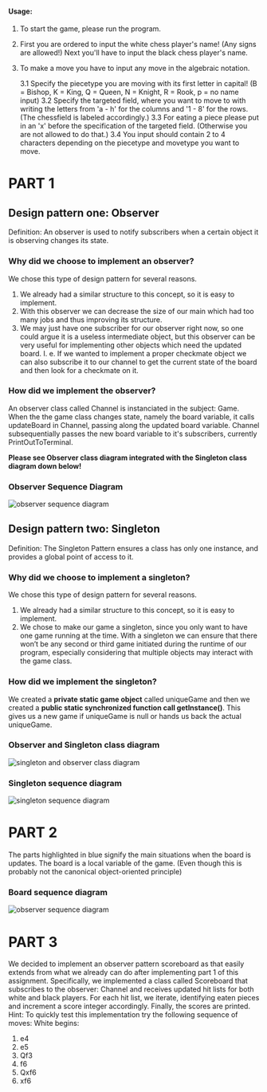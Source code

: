 
#### Usage:

1. To start the game, please run the program.

2. First you are ordered to input the white chess player's name! (Any signs are allowed!) Next you'll have to input the black chess player's name.

3. To make a move you have to input any move in the algebraic notation.

   3.1 Specify the piecetype you are moving with its first letter in capital! (B = Bishop, K = King, Q = Queen, N = Knight, R = Rook, p     = no name input)
   3.2 Specify the targeted field, where you want to move to with writing the letters from 'a - h' for the columns and '1 - 8' for the       rows. (The chessfield is labeled accordingly.)
  3.3 For eating a piece please put in an 'x' before the specification of the targeted field. (Otherwise you are not allowed to do            that.)
  3.4 You input should contain 2 to 4 characters depending on the piecetype and movetype you want to move.


# PART 1

## Design pattern one: Observer

Definition:
An observer is used to notify subscribers when a certain object it is observing changes its state.

### Why did we choose to implement an observer?
We chose this type of design pattern for several reasons. 
1.	We already had a similar structure to this concept, so it is easy to implement.
2.	With this observer we can decrease the size of our main which had too many jobs and thus improving its structure.
3.	We may just have one subscriber for our observer right now, so one could argue it is a useless intermediate object, but this observer can be very useful for implementing other objects which need the updated board. I. e. If we wanted to implement a proper checkmate object we can also subscribe it to our channel to get the current state of the board and then look for a checkmate on it.

### How did we implement the observer?
An observer class called Channel is instanciated in the subject: Game.
When the the game class changes state, namely the board variable, it calls updateBoard in Channel, passing along the updated board variable. Channel subsequentially passes the new board variable to it's subscribers, currently PrintOutToTerminal.

**Please see Observer class diagram integrated with the Singleton class diagram down below!**


### Observer Sequence Diagram
![observer sequence diagram](https://github.com/naepre/BINF4241_group29/blob/master/Assignment_3/Chess/observer%20sequence%20diagram%20part1.jpeg)


## Design pattern two: Singleton

Definition:
The Singleton Pattern ensures a class has only one instance, and provides a global point of access to it. 


### Why did we choose to implement a singleton?
We chose this type of design pattern for several reasons. 
1.	We already had a similar structure to this concept, so it is easy to implement.
2.	We chose to make our game a singleton, since you only want to have one game running at the time. With a singleton we can ensure that there won’t be any second or third game initiated during the runtime of our program, especially considering that multiple objects may interact with the game class.


### How did we implement the singleton?
We created a **private static game object** called uniqueGame and then we created a **public static synchronized function call getInstance()**. This gives us a new game if uniqueGame is null or hands us back the actual uniqueGame.


### Observer and Singleton class diagram
![singleton and observer class diagram](https://github.com/naepre/BINF4241_group29/blob/master/Assignment_3/Chess/Observer_And_Singleton_Class_Diagram.jpg)


### Singleton sequence diagram
![singleton sequence diagram](https://github.com/naepre/BINF4241_group29/blob/master/Assignment_3/Chess/singleton%20sequence%20diagram.jpeg)




# PART 2
The parts highlighted in blue signify the main situations when the board is updates.
The board is a local variable of the game. (Even though this is probably not the canonical object-oriented principle)

### Board sequence diagram
![observer sequence diagram](https://github.com/naepre/BINF4241_group29/blob/master/Assignment_3/Chess/observer%20sequence%20diagram.jpeg)





# PART 3
We decided to implement an observer pattern scoreboard as that easily extends from what we already can do after implementing part 1 of this assignment. Specifically, we implemented a class called Scoreboard that subscribes to the observer: Channel and receives updated hit lists for both white and black players. For each hit list, we iterate, identifying eaten pieces and increment a score integer accordingly. Finally, the scores are printed.
Hint: To quickly test this implementation try the following sequence of moves:
White begins:
1. e4
2. e5
3. Qf3
4. f6
5. Qxf6
6. xf6
